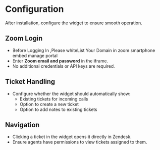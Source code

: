 # Configuration

After installation, configure the widget to ensure smooth operation.

## Zoom Login
- Before Logging In ,Please whiteList Your Domain in zoom smartphone embed manage portal
- Enter **Zoom email and password** in the iframe.  
- No additional credentials or API keys are required.

## Ticket Handling

- Configure whether the widget should automatically show:
  - Existing tickets for incoming calls  
  - Option to create a new ticket  
  - Option to add notes to existing tickets  

## Navigation

- Clicking a ticket in the widget opens it directly in Zendesk.  
- Ensure agents have permissions to view tickets assigned to them.

